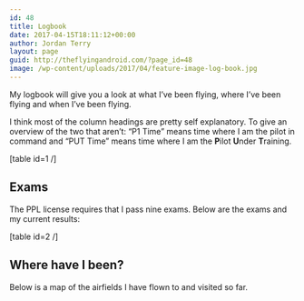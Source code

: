 ```yaml
---
id: 48
title: Logbook
date: 2017-04-15T18:11:12+00:00
author: Jordan Terry
layout: page
guid: http://theflyingandroid.com/?page_id=48
image: /wp-content/uploads/2017/04/feature-image-log-book.jpg
---
```

My logbook&nbsp;will give you a look at what I&#8217;ve been flying, where I&#8217;ve been flying and when I&#8217;ve been flying.

I think most of the column headings are pretty self explanatory. To give an overview of the two that aren&#8217;t: &#8220;P1 Time&#8221; means time where I am the pilot in command and &#8220;PUT Time&#8221; means time where I am the **P**ilot **U**nder **T**raining.

[table id=1 /]

## Exams

The PPL license requires that I pass nine exams. Below are the exams and my current results:

[table id=2 /]

## Where have I been?

Below is a map of the airfields I have flown to and visited so far.